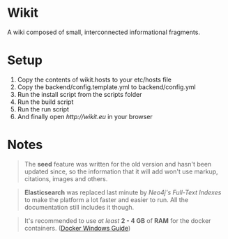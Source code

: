 # Wikit

A wiki composed of small, interconnected informational fragments.

# Setup

1. Copy the contents of wikit.hosts to your etc/hosts file
2. Copy the backend/config.template.yml to backend/config.yml
3. Run the install script from the scripts folder
4. Run the build script
5. Run the run script
6. And finally open _http://wikit.eu_ in your browser

# Notes

> The **seed** feature was written for the old version and hasn't been updated since, so the information that it will
> add won't use markup, citations, images and others.

> **Elasticsearch** was replaced last minute by _Neo4j's Full-Text Indexes_ to make the platform a lot faster and easier
> to run. All the documentation still includes it though.

> It's recommended to use _at least_ **2 - 4 GB** of **RAM** for the docker containers.
> ([Docker Windows Guide](https://docs.docker.com/desktop/windows/))
